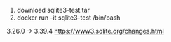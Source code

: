 1. download sqlite3-test.tar
2. docker run -it sqlite3-test /bin/bash

3.26.0 -> 3.39.4
https://www3.sqlite.org/changes.html